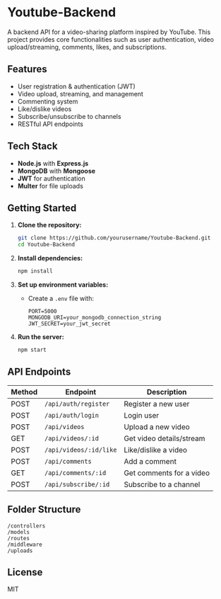 # Youtube-Backend

A backend API for a video-sharing platform inspired by YouTube. This project provides core functionalities such as user authentication, video upload/streaming, comments, likes, and subscriptions.

## Features

- User registration & authentication (JWT)
- Video upload, streaming, and management
- Commenting system
- Like/dislike videos
- Subscribe/unsubscribe to channels
- RESTful API endpoints

## Tech Stack

- **Node.js** with **Express.js**
- **MongoDB** with **Mongoose**
- **JWT** for authentication
- **Multer** for file uploads

## Getting Started

1. **Clone the repository:**
    ```bash
    git clone https://github.com/yourusername/Youtube-Backend.git
    cd Youtube-Backend
    ```

2. **Install dependencies:**
    ```bash
    npm install
    ```

3. **Set up environment variables:**
    - Create a `.env` file with:
      ```
      PORT=5000
      MONGODB_URI=your_mongodb_connection_string
      JWT_SECRET=your_jwt_secret
      ```

4. **Run the server:**
    ```bash
    npm start
    ```

## API Endpoints

| Method | Endpoint                | Description                |
|--------|------------------------|----------------------------|
| POST   | `/api/auth/register`   | Register a new user        |
| POST   | `/api/auth/login`      | Login user                 |
| POST   | `/api/videos`          | Upload a new video         |
| GET    | `/api/videos/:id`      | Get video details/stream   |
| POST   | `/api/videos/:id/like` | Like/dislike a video       |
| POST   | `/api/comments`        | Add a comment              |
| GET    | `/api/comments/:id`    | Get comments for a video   |
| POST   | `/api/subscribe/:id`   | Subscribe to a channel     |

## Folder Structure

```
/controllers
/models
/routes
/middleware
/uploads
```

## License

MIT
